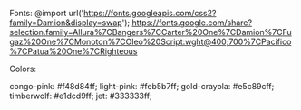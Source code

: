Fonts:
@import url('https://fonts.googleapis.com/css2?family=Damion&display=swap');
https://fonts.google.com/share?selection.family=Allura%7CBangers%7CCarter%20One%7CDamion%7CFugaz%20One%7CMonoton%7COleo%20Script:wght@400;700%7CPacifico%7CPatua%20One%7CRighteous

Colors:

congo-pink: #f48d84ff;
light-pink: #feb5b7ff;
gold-crayola: #e5c89cff;
timberwolf: #e1dcd9ff;
jet: #333333ff;

